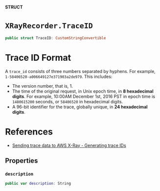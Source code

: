 **STRUCT**

# `XRayRecorder.TraceID`

```swift
public struct TraceID: CustomStringConvertible
```

# Trace ID Format
A `trace_id` consists of three numbers separated by hyphens.
For example, `1-58406520-a006649127e371903a2de979`. This includes:
- The version number, that is, 1.
- The time of the original request, in Unix epoch time, in **8 hexadecimal digits**.
  For example, 10:00AM December 1st, 2016 PST in epoch time is `1480615200` seconds, or `58406520` in hexadecimal digits.
- A 96-bit identifier for the trace, globally unique, in **24 hexadecimal digits**.

# References
- [Sending trace data to AWS X-Ray - Generating trace IDs](https://docs.aws.amazon.com/xray/latest/devguide/xray-api-sendingdata.html#xray-api-traceids)

## Properties
### `description`

```swift
public var description: String
```
